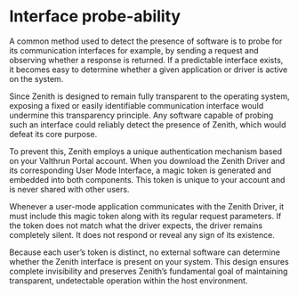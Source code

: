 # Interface probe-ability
A common method used to detect the presence of software is to probe for its communication interfaces for example, by sending a request and observing whether a response is returned. If a predictable interface exists, it becomes easy to determine whether a given application or driver is active on the system.

Since Zenith is designed to remain fully transparent to the operating system, exposing a fixed or easily identifiable communication interface would undermine this transparency principle. Any software capable of probing such an interface could reliably detect the presence of Zenith, which would defeat its core purpose.

To prevent this, Zenith employs a unique authentication mechanism based on your Valthrun Portal account. When you download the Zenith Driver and its corresponding User Mode Interface, a magic token is generated and embedded into both components. This token is unique to your account and is never shared with other users.

Whenever a user-mode application communicates with the Zenith Driver, it must include this magic token along with its regular request parameters. If the token does not match what the driver expects, the driver remains completely silent. It does not respond or reveal any sign of its existence.

Because each user’s token is distinct, no external software can determine whether the Zenith interface is present on your system. This design ensures complete invisibility and preserves Zenith’s fundamental goal of maintaining transparent, undetectable operation within the host environment.